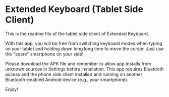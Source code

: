 Extended Keyboard (Tablet Side Client)
=========
This is the readme file of the tablet side client of Extended Keyboard.

With this app, you will be free from switching keyboard modes when typing on your tablet and holding down long long time to move the cursor. Just use the "spare" smartphone on your side!

Please download the APK file and remember to allow app installs from unknown sources in Settings before installation. This app requires Bluetooth access and the phone side client installed and running on another Bluetooth-enabled Android device (e.g., your smartphone).

Enjoy!
